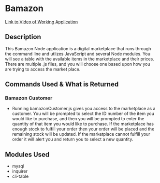 # Bamazon

[Link to Video of Working Application]()

## Description
This Bamazon Node application is a digital marketplace that runs through the command line and utlizes JavaScript and several Node modules. You will see a table with the available items in the marketplace and their prices. There are multiple .js files, and you will choose one based upon how you are trying to access the market place.

## Commands Used & What is Returned

### Bamazon Customer
- Running bamazonCustomer.js gives you access to the marketplace as a customer. You will be prompted to select the ID number of the item you would like to purchase, and then you will be prompted to enter the quantity of that item you would like to purchase. If the marketplace has enough stock to fulfill your order then your order will be placed and the remaining stock will be updated. If the marketplace cannot fulfill your order it will alert you and return you to select a new quantity.

## Modules Used
- mysql
- inquirer
- cli-table
